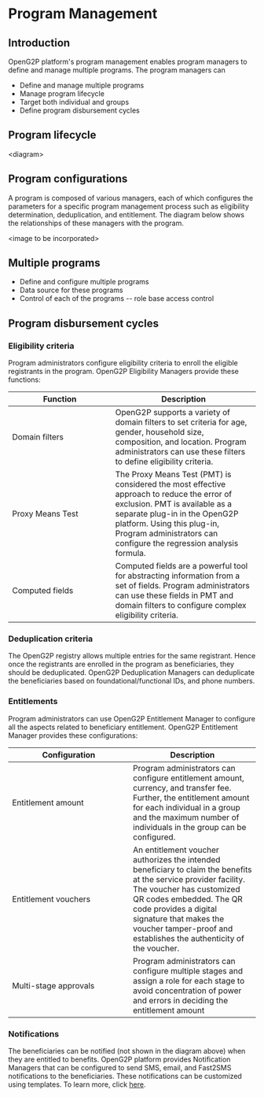 # Program Management

## Introduction

OpenG2P platform's program management enables program managers to define and manage multiple programs. The program managers can

* Define and manage multiple programs
* Manage program lifecycle&#x20;
* Target both individual and groups&#x20;
* Define program disbursement cycles

## Program lifecycle

\<diagram>

## Program configurations

A program is composed of various managers, each of which configures the parameters for a specific program management process such as eligibility determination, deduplication, and entitlement. The diagram below shows the relationships of these managers with the program.

\<image to be incorporated>

## Multiple programs

* Define and configure multiple programs
* Data source for these programs
* Control of each of the programs -- role base access control

## Program disbursement cycles

### Eligibility criteria

Program administrators configure eligibility criteria to enroll the eligible registrants in the program. OpenG2P Eligibility Managers provide these functions:

<table><thead><tr><th width="194">Function</th><th>Description</th></tr></thead><tbody><tr><td>Domain filters</td><td>OpenG2P supports a variety of domain filters to set criteria for age, gender, household size, composition, and location. Program administrators can use these filters to define eligibility criteria.</td></tr><tr><td>Proxy Means Test</td><td>The Proxy Means Test (PMT) is considered the most effective approach to reduce the error of exclusion. PMT is available as a separate plug-in in the OpenG2P platform. Using this plug-in, Program administrators can configure the regression analysis formula.</td></tr><tr><td>Computed fields</td><td>Computed fields are a powerful tool for abstracting information from a set of fields. Program administrators can use these fields in PMT and domain filters to configure complex eligibility criteria.</td></tr></tbody></table>

### Deduplication criteria

The OpenG2P registry allows multiple entries for the same registrant. Hence once the registrants are enrolled in the program as beneficiaries, they should be deduplicated. OpenG2P Deduplication Managers can deduplicate the beneficiaries based on foundational/functional IDs, and phone numbers.



### Entitlements

Program administrators can use OpenG2P Entitlement Manager to configure all the aspects related to beneficiary entitlement. OpenG2P Entitlement Manager provides these configurations:

<table><thead><tr><th width="230">Configuration</th><th>Description</th></tr></thead><tbody><tr><td>Entitlement amount</td><td>Program administrators can configure entitlement amount, currency, and transfer fee. Further, the entitlement amount for each individual in a group and the maximum number of individuals in the group can be configured.</td></tr><tr><td>Entitlement vouchers</td><td>An entitlement voucher authorizes the intended beneficiary to claim the benefits at the service provider facility. The voucher has customized QR codes embedded. The QR code provides a digital signature that makes the voucher tamper-proof and establishes the authenticity of the voucher.</td></tr><tr><td>Multi-stage approvals</td><td>Program administrators can configure multiple stages and assign a role for each stage to avoid concentration of power and errors in deciding the entitlement amount</td></tr></tbody></table>

### Notifications

The beneficiaries can be notified (not shown in the diagram above) when they are entitled to benefits. OpenG2P platform provides Notification Managers that can be configured to send SMS, email, and Fast2SMS notifications to the beneficiaries. These notifications can be customized using templates. To learn more, click [here](notifications.md).
